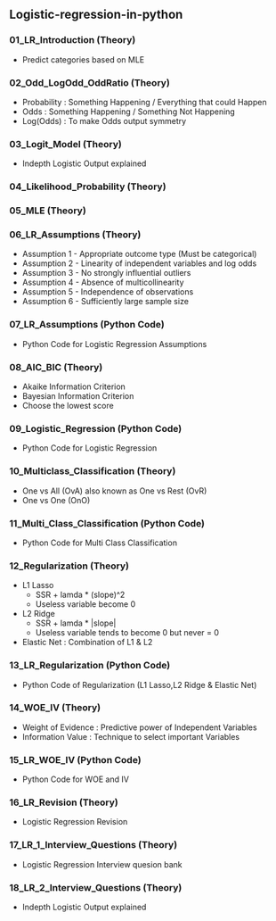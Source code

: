 ## Logistic-regression-in-python

### 01_LR_Introduction (Theory)
  - Predict categories based on MLE
### 02_Odd_LogOdd_OddRatio (Theory)
  - Probability : Something Happening / Everything that could Happen
  - Odds : Something Happening / Something Not Happening
  - Log(Odds) : To make Odds output symmetry
### 03_Logit_Model (Theory)
  - Indepth Logistic Output explained
### 04_Likelihood_Probability (Theory)
### 05_MLE (Theory)
### 06_LR_Assumptions (Theory)
  - Assumption 1 - Appropriate outcome type (Must be categorical)
  - Assumption 2 - Linearity of independent variables and log odds
  - Assumption 3 - No strongly influential outliers
  - Assumption 4 - Absence of multicollinearity
  - Assumption 5 - Independence of observations
  - Assumption 6 - Sufficiently large sample size
### 07_LR_Assumptions (Python Code)
  - Python Code for Logistic Regression Assumptions
### 08_AIC_BIC (Theory)
  - Akaike Information Criterion 
  - Bayesian Information Criterion 
  - Choose the lowest score 
### 09_Logistic_Regression (Python Code)
  - Python Code for Logistic Regression
### 10_Multiclass_Classification (Theory)
  - One vs All (OvA) also known as One vs Rest (OvR)
  - One vs One (OnO)
### 11_Multi_Class_Classification (Python Code)
  - Python Code for Multi Class Classification
### 12_Regularization (Theory)
  - L1 Lasso
    - SSR + lamda * (slope)^2
    - Useless variable become 0
  - L2 Ridge 
    - SSR + lamda * |slope| 
    - Useless variable tends to become 0 but never = 0 
  - Elastic Net : Combination of L1 & L2
### 13_LR_Regularization (Python Code)
  - Python Code of Regularization (L1 Lasso,L2 Ridge & Elastic Net)
### 14_WOE_IV (Theory)
  - Weight of Evidence : Predictive power of Independent Variables
  - Information Value : Technique to select important Variables
### 15_LR_WOE_IV (Python Code)
  - Python Code for WOE and IV
### 16_LR_Revision (Theory)
  - Logistic Regression Revision
### 17_LR_1_Interview_Questions (Theory)
  - Logistic Regression Interview quesion bank
### 18_LR_2_Interview_Questions (Theory)
  - Indepth Logistic Output explained
